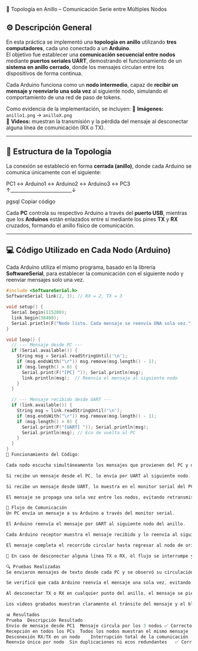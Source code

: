  🔄 Topología en Anillo – Comunicación Serie entre Múltiples Nodos

## ⚙️ Descripción General

En esta práctica se implementó una **topología en anillo** utilizando **tres computadores**, cada uno conectado a un **Arduino**.  
El objetivo fue establecer una **comunicación secuencial entre nodos** mediante **puertos seriales UART**, demostrando el funcionamiento de un **sistema en anillo cerrado**, donde los mensajes circulan entre los dispositivos de forma continua.

Cada Arduino funciona como un **nodo intermedio**, capaz de **recibir un mensaje y reenviarlo una sola vez** al siguiente nodo, simulando el comportamiento de una red de paso de tokens.

Como evidencia de la implementación, se incluyen:
📸 **Imágenes:** `anillo1.png` → `anilloX.png`  
🎥 **Videos:** muestran la transmisión y la pérdida del mensaje al desconectar alguna línea de comunicación (RX o TX).

---

## 🧩 Estructura de la Topología

La conexión se estableció en forma **cerrada (anillo)**, donde cada Arduino se comunica únicamente con el siguiente:

PC1 ↔ Arduino1 ↔ Arduino2 ↔ Arduino3 ↔ PC3
↑__________________________↓

pgsql
Copiar código

Cada **PC** controla su respectivo Arduino a través del **puerto USB**, mientras que los **Arduinos** están enlazados entre sí mediante los pines **TX** y **RX** cruzados, formando el anillo físico de comunicación.

---

## 💻 Código Utilizado en Cada Nodo (Arduino)

Cada Arduino utiliza el mismo programa, basado en la librería **SoftwareSerial**, para establecer la comunicación con el siguiente nodo y reenviar mensajes solo una vez.

```cpp
#include <SoftwareSerial.h>
SoftwareSerial link(2, 3); // RX = 2, TX = 3

void setup() {
  Serial.begin(115200);
  link.begin(38400);
  Serial.println(F("Nodo listo. Cada mensaje se reenvía UNA sola vez."));
}

void loop() {
  // --- Mensaje desde PC ---
  if (Serial.available()) {
    String msg = Serial.readStringUntil('\n');
    if (msg.endsWith("\r")) msg.remove(msg.length() - 1);
    if (msg.length() > 0) {
      Serial.print(F("[PC] ")); Serial.println(msg);
      link.println(msg);  // Reenvía el mensaje al siguiente nodo
    }
  }

  // --- Mensaje recibido desde UART ---
  if (link.available()) {
    String msg = link.readStringUntil('\n');
    if (msg.endsWith("\r")) msg.remove(msg.length() - 1);
    if (msg.length() > 0) {
      Serial.print(F("[UART] ")); Serial.println(msg);
      Serial.println(msg); // Eco de vuelta al PC
    }
  }
}
📘 Funcionamiento del Código:

Cada nodo escucha simultáneamente los mensajes que provienen del PC y del Arduino anterior.

Si recibe un mensaje desde el PC, lo envía por UART al siguiente nodo.

Si recibe un mensaje desde UART, lo muestra en el monitor serial del PC y lo eco de vuelta para mantener la trazabilidad del mensaje.

El mensaje se propaga una sola vez entre los nodos, evitando retransmisiones infinitas.

🧠 Flujo de Comunicación
Un PC envía un mensaje a su Arduino a través del monitor serial.

El Arduino reenvía el mensaje por UART al siguiente nodo del anillo.

Cada Arduino receptor muestra el mensaje recibido y lo reenvía al siguiente.

El mensaje completa el recorrido circular hasta regresar al nodo de origen.

🔁 En caso de desconectar alguna línea TX o RX, el flujo se interrumpe y el mensaje se pierde o queda en bucle, demostrando la dependencia de la conexión física en la topología de anillo.

🔍 Pruebas Realizadas
Se enviaron mensajes de texto desde cada PC y se observó su circulación completa por los tres nodos.

Se verificó que cada Arduino reenvía el mensaje una sola vez, evitando duplicaciones.

Al desconectar TX o RX en cualquier punto del anillo, el mensaje se pierde, validando el comportamiento esperado de una red en anillo interrumpida.

Los videos grabados muestran claramente el tránsito del mensaje y el bloqueo del flujo al romper la conexión.

📊 Resultados
Prueba	Descripción	Resultado
Envío de mensaje desde PC1	Mensaje circula por los 3 nodos	✅ Correcto
Recepción en todos los PCs	Todos los nodos muestran el mismo mensaje	✅ Correcto
Desconexión RX/TX en un nodo	Interrupción total de la comunicación	⚠️ Observado
Reenvío único por nodo	Sin duplicaciones ni ecos redundantes	✅ Correcto
